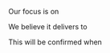 Our focus is on **<Outcome>**

We believe it delivers **<Impact>** to **<Customer>**

This will be confirmed when **<Event happens>**
